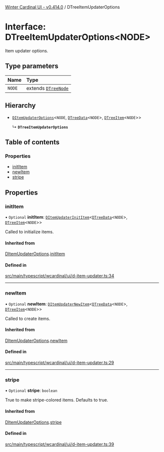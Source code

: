 [Winter Cardinal UI - v0.414.0](../index.md) / DTreeItemUpdaterOptions

# Interface: DTreeItemUpdaterOptions\<NODE\>

Item updater options.

## Type parameters

| Name | Type |
| :------ | :------ |
| `NODE` | extends [`DTreeNode`](DTreeNode.md) |

## Hierarchy

- [`DItemUpdaterOptions`](DItemUpdaterOptions.md)\<`NODE`, [`DTreeData`](DTreeData.md)\<`NODE`\>, [`DTreeItem`](DTreeItem.md)\<`NODE`\>\>

  ↳ **`DTreeItemUpdaterOptions`**

## Table of contents

### Properties

- [initItem](DTreeItemUpdaterOptions.md#inititem)
- [newItem](DTreeItemUpdaterOptions.md#newitem)
- [stripe](DTreeItemUpdaterOptions.md#stripe)

## Properties

### initItem

• `Optional` **initItem**: [`DItemUpdaterInitItem`](../index.md#ditemupdaterinititem)\<[`DTreeData`](DTreeData.md)\<`NODE`\>, [`DTreeItem`](DTreeItem.md)\<`NODE`\>\>

Called to initialize items.

#### Inherited from

[DItemUpdaterOptions](DItemUpdaterOptions.md).[initItem](DItemUpdaterOptions.md#inititem)

#### Defined in

[src/main/typescript/wcardinal/ui/d-item-updater.ts:34](https://github.com/winter-cardinal/winter-cardinal-ui/blob/v0.414.0/src/main/typescript/wcardinal/ui/d-item-updater.ts#L34)

___

### newItem

• `Optional` **newItem**: [`DItemUpdaterNewItem`](../index.md#ditemupdaternewitem)\<[`DTreeData`](DTreeData.md)\<`NODE`\>, [`DTreeItem`](DTreeItem.md)\<`NODE`\>\>

Called to create items.

#### Inherited from

[DItemUpdaterOptions](DItemUpdaterOptions.md).[newItem](DItemUpdaterOptions.md#newitem)

#### Defined in

[src/main/typescript/wcardinal/ui/d-item-updater.ts:29](https://github.com/winter-cardinal/winter-cardinal-ui/blob/v0.414.0/src/main/typescript/wcardinal/ui/d-item-updater.ts#L29)

___

### stripe

• `Optional` **stripe**: `boolean`

True to make stripe-colored items. Defaults to true.

#### Inherited from

[DItemUpdaterOptions](DItemUpdaterOptions.md).[stripe](DItemUpdaterOptions.md#stripe)

#### Defined in

[src/main/typescript/wcardinal/ui/d-item-updater.ts:39](https://github.com/winter-cardinal/winter-cardinal-ui/blob/v0.414.0/src/main/typescript/wcardinal/ui/d-item-updater.ts#L39)
